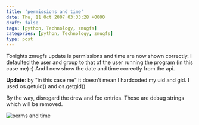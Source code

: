 ```yaml
---
title: 'permissions and time'
date: Thu, 11 Oct 2007 03:33:28 +0000
draft: false
tags: [python, Technology, zmugfs]
categories: [python, Technology, zmugfs]
type: post
---
```


Tonights zmugfs update is permissions and time are now shown correctly. I defaulted the user and group to that of the user running the program (in this case me) :) And I now show the date and time correctly from the api.

**Update**: by "in this case me" it doesn't mean I hardcoded my uid and gid. I used os.getuid() and os.getgid()

By the way, disregard the drew and foo entries. Those are debug strings which will be removed.

![perms and time](http://zeusville.files.wordpress.com/2007/10/zmugfs_perm_time.png)